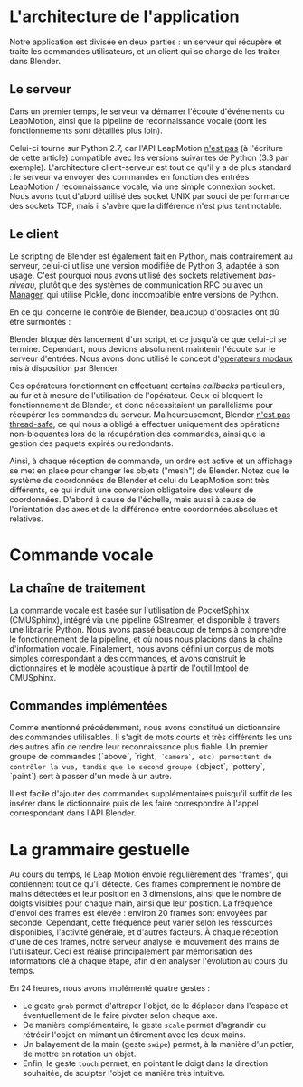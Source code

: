 # L'architecture de l'application

Notre application est divisée en deux parties : un serveur qui récupère et
traite les commandes utilisateurs, et un client qui se charge de les traiter dans Blender.

## Le serveur

Dans un premier temps, le serveur va démarrer l'écoute d'événements du
LeapMotion, ainsi que la pipeline de reconnaissance vocale (dont les
fonctionnements sont détaillés plus loin).

Celui-ci tourne sur Python 2.7, car l'API LeapMotion [n'est pas][1] (à l'écriture
de cette article) compatible avec les versions suivantes de Python (3.3 par
exemple). L'architecture client-serveur est tout ce qu'il y a de plus standard :
le serveur va envoyer des commandes en fonction des entrées LeapMotion /
reconnaissance vocale, via une simple connexion socket. Nous avons tout
d'abord utilisé des socket UNIX par souci de performance des sockets TCP, mais
il s'avère que la différence n'est plus tant notable.

[1]: https://developer.leapmotion.com/documentation/Leap_SDK_Release_Notes.html#supported-compilers-and-runtimes "Supported compilers and runtime"

## Le client

Le scripting de Blender est également fait en Python, mais contrairement au
serveur, celui-ci utilise une version modifiée de Python 3, adaptée à son
usage. C'est pourquoi nous avons utilisé des sockets relativement *bas-niveau*, plutôt que des systèmes de communication RPC ou avec un [Manager][2], qui utilise
Pickle, donc incompatible entre versions de Python.

[2]: https://docs.python.org/3.3/library/multiprocessing.html#managers "Python 3.3 Managers"

En ce qui concerne le contrôle de Blender, beaucoup d'obstacles ont dû être surmontés :

Blender bloque dès lancement d'un script, et ce jusqu'à ce que celui-ci se termine. Cependant, nous devions absolument maintenir l'écoute sur le serveur d'entrées. Nous avons donc utilisé le concept d'[opérateurs modaux][3] mis à disposition par Blender.

[3]: http://www.blender.org/documentation/blender_python_api_2_70_release/bpy.types.Operator.html "Opérateurs modaux Blender"

Ces opérateurs fonctionnent en effectuant certains *callbacks* particuliers, au
fur et à mesure de l'utilisation de l'opérateur. Ceux-ci bloquent le
fonctionnement de Blender, et donc nécessitaient un parallélisme pour récupérer
les commandes du serveur. Malheureusement, Blender [n'est pas thread-safe][4], ce
qui nous a obligé à effectuer uniquement des opérations non-bloquantes lors de
la récupération des commandes, ainsi que la gestion des paquets expirés ou
redondants.

[4]: http://www.blender.org/documentation/blender_python_api_2_70_release/info_gotcha.html#strange-errors-using-threading-module

Ainsi, à chaque réception de commande, un ordre est activé et un affichage se
met en place pour changer les objets ("mesh") de Blender. Notez que le système
de coordonnées de Blender et celui du LeapMotion sont très différents, ce qui
induit une conversion obligatoire des valeurs de coordonnées. D'abord à cause
de l'échelle, mais aussi à cause de l'orientation des axes et de la différence
entre coordonnées absolues et relatives.

# Commande vocale

## La chaîne de traitement

La commande vocale est basée sur l'utilisation de PocketSphinx (CMUSphinx),
intégré via une pipeline GStreamer, et disponible à travers une librairie
Python. Nous avons passé beaucoup de temps à comprendre le fonctionnement de la
pipeline, et où nous nous placions dans la chaîne d'information vocale. Finalement, nous avons défini un corpus de mots simples correspondant à des
commandes, et avons construit le dictionnaires et le modèle acoustique à partir
de l'outil [lmtool][5] de CMUSphinx.

[5]: http://www.speech.cs.cmu.edu/tools/lmtool-new.html

## Commandes implémentées

Comme mentionné précédemment, nous avons constitué un dictionnaire des commandes utilisables. Il s'agit de mots courts et très différents les uns des autres afin de rendre leur reconnaissance plus fiable. Un premier groupe de commandes (ˋaboveˋ, ˋright`, ˋcameraˋ, etc) permettent de contrôler la vue, tandis que le second groupe (`objectˋ, ˋpotteryˋ, ˋpaintˋ) sert à passer d'un mode à un autre.

Il est facile d'ajouter des commandes supplémentaires puisqu'il suffit de les insérer dans le dictionnaire puis de les faire correspondre à l'appel correspondant dans l'API Blender.

# La grammaire gestuelle

Au cours du temps, le Leap Motion envoie régulièrement des "frames", qui contiennent tout ce qu'il détecte. Ces frames comprennent le nombre de mains détectées et leur position en 3 dimensions, ainsi que le nombre de doigts visibles pour chaque main, ainsi que leur position. La fréquence d'envoi des frames est élevée : environ 20 frames sont envoyées par seconde. Cependant, cette fréquence peut varier selon les ressources disponibles, l'activité générale, et d'autres facteurs. À chaque réception d'une de ces frames, notre serveur analyse le mouvement des mains de l'utilisateur. Ceci est réalisé principalement par mémorisation des informations clé à chaque étape, afin d'en analyser l'évolution au cours du temps.

En 24 heures, nous avons implémenté quatre gestes :

- Le geste `grab` permet d'attraper l'objet, de le déplacer dans l'espace et éventuellement de le faire pivoter selon chaque axe.
- De manière complémentaire, le geste `scale` permet d'agrandir ou rétrécir l'objet en mimant un étirement avec les deux mains.
- Un balayement de la main (geste `swipe`) permet, à la manière d'un potier, de mettre en rotation un objet.
- Enfin, le geste `touch` permet, en pointant le doigt dans la direction souhaitée, de sculpter l'objet de manière très intuitive.
